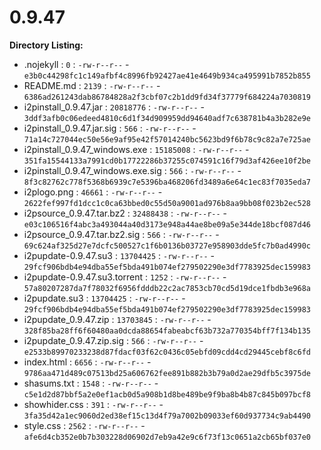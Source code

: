 0.9.47
======

**Directory Listing:**

 - .nojekyll : `0` : `-rw-r--r--` - `e3b0c44298fc1c149afbf4c8996fb92427ae41e4649b934ca495991b7852b855`
 - README.md : `2139` : `-rw-r--r--` - `6386ad261243dab86784828a2f3cbf07c2b1dd9fd34f37779f684224a7030819`
 - i2pinstall_0.9.47.jar : `20818776` : `-rw-r--r--` - `3ddf3afb0c06edeed4810c6d1f34d909959dd94640adf7c638781b4a3b282e9e`
 - i2pinstall_0.9.47.jar.sig : `566` : `-rw-r--r--` - `71a14c727044ec50e56e9af95e42f57014240bc5623bd9f6b78c9c82a7e725ae`
 - i2pinstall_0.9.47_windows.exe : `15185008` : `-rw-r--r--` - `351fa15544133a7991cd0b17722286b37255c074591c16f79d3af426ee10f2be`
 - i2pinstall_0.9.47_windows.exe.sig : `566` : `-rw-r--r--` - `8f3c82762c778f5368b6939c7e5396ba468206fd3489a6e64c1ec83f7035eda7`
 - i2plogo.png : `46661` : `-rw-r--r--` - `2622fef997fd1dcc1c0ca63bbed0c55d50a9001ad976b8aa9bb08f023b2ec528`
 - i2psource_0.9.47.tar.bz2 : `32488438` : `-rw-r--r--` - `e03c106516f4abc3a493044a40d3173e948a44ae8be09a5e344de18bcf087d46`
 - i2psource_0.9.47.tar.bz2.sig : `566` : `-rw-r--r--` - `69c624af325d27e7dcfc500527c1f6b0136b03727e958903dde5fc7b0ad4990c`
 - i2pupdate-0.9.47.su3 : `13704425` : `-rw-r--r--` - `29fcf906bdb4e94dba55ef5bda491b074ef279502290e3df7783925dec159983`
 - i2pupdate-0.9.47.su3.torrent : `1252` : `-rw-r--r--` - `57a80207287da7f78032f6956fdddb22c2ac7853cb70cd5d19dce1fbdb3e968a`
 - i2pupdate.su3 : `13704425` : `-rw-r--r--` - `29fcf906bdb4e94dba55ef5bda491b074ef279502290e3df7783925dec159983`
 - i2pupdate_0.9.47.zip : `13703845` : `-rw-r--r--` - `328f85ba28ff6f60480aa0dcda88654fabeabcf63b732a770354bff7f134b135`
 - i2pupdate_0.9.47.zip.sig : `566` : `-rw-r--r--` - `e2533b89970233238d87fdacf03f62c0436c05ebfd09cdd4cd29445cebf8c6fd`
 - index.html : `6656` : `-rw-r--r--` - `9786aa471d489c07513bd25a606762fee891b882b3b79a0d2ae29dfb5c3975de`
 - shasums.txt : `1548` : `-rw-r--r--` - `c5e1d2d87bbf5a2e0ef1acb0d5a908b1d8be489be9f9ba8b4b87c845b097bcf8`
 - showhider.css : `391` : `-rw-r--r--` - `3fa35d42a1ec9060d2ed38ef15c13d4f79a7002b09033ef60d937734c9ab4490`
 - style.css : `2562` : `-rw-r--r--` - `afe6d4cb352e0b7b303228d06902d7eb9a42e9c6f73f13c0651a2cb65bf037e0`
